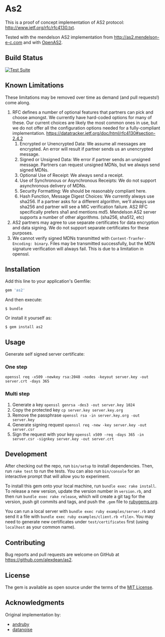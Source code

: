 # As2

This is a proof of concept implementation of AS2 protocol: http://www.ietf.org/rfc/rfc4130.txt.

Tested with the mendelson AS2 implementation from http://as2.mendelson-e-c.com
and with [OpenAS2](https://github.com/OpenAS2/OpenAs2App).

## Build Status

[![Test Suite](https://github.com/alexdean/as2/actions/workflows/test.yml/badge.svg)](https://github.com/alexdean/as2/actions/workflows/test.yml)

## Known Limitations

These limitations may be removed over time as demand (and pull requests!) come
along.

  1. RFC defines a number of optional features that partners can pick and choose
     amongst. We currently have hard-coded options for many of these. Our current
     choices are likely the most common ones in use, but we do not offer all the
     configuration options needed for a fully-compliant implementation. https://datatracker.ietf.org/doc/html/rfc4130#section-2.4.2
     1. Encrypted or Unencrypted Data: We assume all messages are encrypted. An
       error will result if partner sends us an unencrypted message.
     2. Signed or Unsigned Data: We error if partner sends an unsigned message.
       Partners can request unsigned MDNs, but we always send signed MDNs.
     3. Optional Use of Receipt: We always send a receipt.
     4. Use of Synchronous or Asynchronous Receipts: We do not support asynchronous
       delivery of MDNs.
     5. Security Formatting: We should be reasonably compliant here.
     6. Hash Function, Message Digest Choices: We currently always use sha256. If a
       partner asks for a different algorithm, we'll always use sha256 and partner
       will see a MIC verification failure. AS2 RFC specifically prefers sha1 and
       mentions md5. Mendelson AS2 server supports a number of other algorithms.
       (sha256, sha512, etc)
  2. AS2 partners may agree to use separate certificates for data encryption and data signing.
     We do not support separate certificates for these purposes.
  3. We cannot verify signed MDNs transmitted with `Content-Tranfer-Encoding: binary`.
     Files may be transmitted successfully, but the MDN signature verification will
     always fail. This is due to a limitation in openssl.

## Installation

Add this line to your application's Gemfile:

```ruby
gem 'as2'
```

And then execute:

    $ bundle

Or install it yourself as:

    $ gem install as2

## Usage

Generate self signed server certificate:

### One step

`openssl req -x509 -newkey rsa:2048 -nodes -keyout server.key -out server.crt -days 365`

### Multi step

1. Generate a key ` openssl genrsa -des3 -out server.key 1024 `
2. Copy the protected key ` cp server.key server.key.org `
3. Remove the passphrase ` openssl rsa -in server.key.org -out server.key `
4. Generate signing request ` openssl req -new -key server.key -out server.csr `
5. Sign the request with your key ` openssl x509 -req -days 365 -in server.csr -signkey server.key -out server.crt `

## Development

After checking out the repo, run `bin/setup` to install dependencies. Then, run `rake test` to run the tests. You can also run `bin/console` for an interactive prompt that will allow you to experiment.

To install this gem onto your local machine, run `bundle exec rake install`. To release a new version, update the version number in `version.rb`, and then run `bundle exec rake release`, which will create a git tag for the version, push git commits and tags, and push the `.gem` file to [rubygems.org](https://rubygems.org).

You can run a local server with `bundle exec ruby examples/server.rb` and send it a file with `bundle exec ruby examples/client.rb <file>`. You may need to generate new certificates under `test/certificates` first (using `localhost` as your common name).

## Contributing

Bug reports and pull requests are welcome on GitHub at https://github.com/alexdean/as2.


## License

The gem is available as open source under the terms of the [MIT License](http://opensource.org/licenses/MIT).

## Acknowledgments

Original implementation by:
- [andruby](https://github.com/andruby)
- [datanoise](https://github.com/datanoise)
